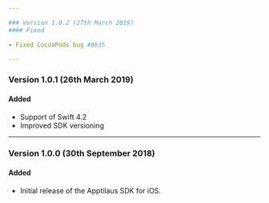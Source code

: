 ```yaml
---

### Version 1.0.2 (27th March 2019)
#### Fixed

- Fixed CocoaPods bug #8635

---
```


### Version 1.0.1 (26th March 2019)
#### Added

- Support of Swift 4.2
- Improved SDK versioning

---

### Version 1.0.0 (30th September 2018)
#### Added
- Initial release of the Apptilaus SDK for iOS.